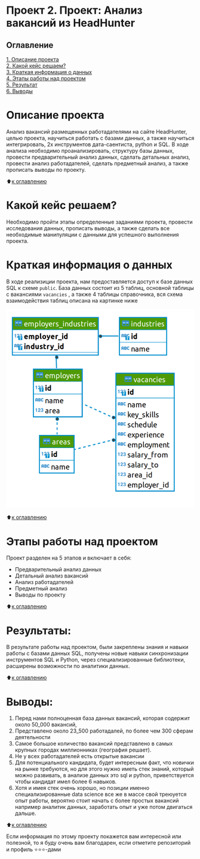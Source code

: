 # Проект 2. Проект: Анализ вакансий из HeadHunter

## Оглавление  
[1. Описание проекта](#Описание-проекта)  
[2. Какой кейс решаем?](#Какой-кейс-решаем)  
[3. Краткая информация о данных](#Краткая-информация-о-данных)  
[4. Этапы работы над проектом](#Этапы-работы-над-проектом)  
[5. Результат](#Результаты)    
[6. Выводы](#Выводы) 

# Описание проекта    
Анализ вакансий размещенных работадателями на сайте HeadHunter,
целью проекта, научиться работать с базами данных, а также научиться интегрировать, 2х инструментов дата-саентиста, python и SQL.
В ходе анализа необходимо проанализировать, структуру базы данных, провести предварительный анализ данных, сделать детальных анализ, провести анализ работадателей, сделать предметный анализ, а также прописать выводы по проекту.


:arrow_up:[к оглавлению](#Оглавление)


# Какой кейс решаем?    
Необходимо пройти этапы определенные заданиями проекта, провести исследования данных, прописать выводы, а также сделать все необходимые манипуляции с данными для успешного выполнения проекта.

# Краткая информация о данных
В ходе реализиции проекта, нам предоставляется доступ к базе данных SQL к схеме `public`.
База данных состоит из 5 таблиц, основной таблицы с вакансиями `vacancies`
, а также 4 таблицы справочника, вся схема взаимодействия таблиц описана на картинке ниже

![Схема базы данных](base_structure_image.png)

  
:arrow_up:[к оглавлению](#Оглавление)


# Этапы работы над проектом  
Проект разделен на 5 этапов и включает в себя:
- Предварительный анализ данных
- Детальный анализ вакансий
- Анализ работадателей
- Предметный анализ
- Выводы по проекту


:arrow_up:[к оглавлению](#Оглавление)


# Результаты:  
В результате работы над проектом, были закреплены знания и навыки работы с базами данных SQL,
получены новые навыки синхронизации инструментов SQL и Python, через специализированные библиотеки, расширены возможности по аналитики данных.

:arrow_up:[к оглавлению](#Оглавление)


# Выводы:  
1. Перед нами полноценная база данных вакансий, которая содержит около 50_000 вакансий, 
2. Представлено около 23_500 работадалей, по более чем 300 сферам деятельности
3. Самое большое количество вакансий представлено в самых крупных городах миллионниках (география решает).
4. Не у всех работадателей есть открытые вакансии
5. Для потенциального кандидата, будет интересным факт, что новички на рынке требуются, но для этого нужно иметь стек знаний, который можно развивать, в анализе данных это sql и python, приветствуется чтобы кандидат имел более 6 навыков.
6. Хотя и имея стек очень хорошо, но позиции именно специализированные data science все же в массе свой треюуется опыт работы, вероятно стоит начать с более простых вакансий например аналитик данных, заработать опыт и уже потом двигаться дальше.


:arrow_up:[к оглавлению](#Оглавление)


Если информация по этому проекту покажется вам интересной или полезной, то я буду очень вам благодарен, если отметите репозиторий и профиль ⭐️⭐️⭐️-дами